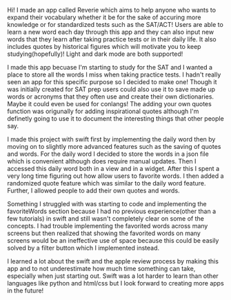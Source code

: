 Hi! I made an app called Reverie which aims to help anyone who wants to expand their vocabulary whether it be for the sake of accuring more knowledge or for standardized tests such as the SAT/ACT! Users are able to learn a new word each day through this app and they can also input new words that they learn after taking practice tests or in their daily life. It also includes quotes by historical figures which will motivate you to keep studying(hopefully)! Light and dark mode are both supported!

I made this app becuase I'm starting to study for the SAT and I wanted a place to store all the words I miss when taking practice tests. I hadn't really seen an app for this specific purpose so I decided to make one! Though it was initially created for SAT prep users could also use it to save made up words or acronyms that they often use and create their own dictionaries. Maybe it could even be used for conlangs! The adding your own quotes function was origunally for adding inspirational quotes although I'm definetly going to use it to document the interesting things that other people say.

I made this project with swift first by implementing the daily word then by moving on to slightly more advanced features such as the saving of quotes and words. For the daily word I decided to store the words in a json file which is convenient although does require manual updates. Then I accessed this daily word both in a view and in a widget. After this I spent a very long time figuring out how allow users to favorite words. I then added a randomized quote feature which was similar to the daily word feature. Further, I allowed people to add their own quotes and words.

Something I struggled with was starting to code and implementing the favoriteWords section because I had no previous experience(other than a few tutorials) in swift and still wasn't completely clear on some of the concepts. I had trouble implementing the favorited words across many screens but then realized that showing the favorited words on many screens would be an ineffective use of space because this could be easily solved by a filter button which I implemented instead.

I learned a lot about the swift and the apple review process by making this app and to not underestimate how much time something can take, especially when just starting out. Swift was a lot harder to learn than other languages like python and html/css but I look forward to creating more apps in the future!
